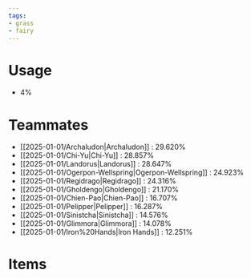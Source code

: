 ```yaml
---
tags:
- grass
- fairy
---
```

# Usage
- 4%
# Teammates
- [[2025-01-01/Archaludon|Archaludon]] : 29.620%
- [[2025-01-01/Chi-Yu|Chi-Yu]] : 28.857%
- [[2025-01-01/Landorus|Landorus]] : 28.647%
- [[2025-01-01/Ogerpon-Wellspring|Ogerpon-Wellspring]] : 24.923%
- [[2025-01-01/Regidrago|Regidrago]] : 24.316%
- [[2025-01-01/Gholdengo|Gholdengo]] : 21.170%
- [[2025-01-01/Chien-Pao|Chien-Pao]] : 16.707%
- [[2025-01-01/Pelipper|Pelipper]] : 16.287%
- [[2025-01-01/Sinistcha|Sinistcha]] : 14.576%
- [[2025-01-01/Glimmora|Glimmora]] : 14.078%
- [[2025-01-01/Iron%20Hands|Iron Hands]] : 12.251%
# Items